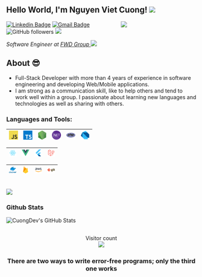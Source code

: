 <h2>Hello World, I'm Nguyen Viet Cuong! <img src="https://media.giphy.com/media/12oufCB0MyZ1Go/giphy.gif" width="50"></h2>

<img align='right' src='https://media.giphy.com/media/M9gbBd9nbDrOTu1Mqx/giphy.gif' width='200"'>
 
 [![Linkedin Badge](https://img.shields.io/badge/-VietCuong-blue?style=flat-square&logo=Linkedin&logoColor=white&link=https://www.linkedin.com/in/nguyenvietcuong23/)](https://www.linkedin.com/in/nguyenvietcuong23/) 
[![Gmail Badge](https://img.shields.io/badge/-Gmail-Red?style=flat-square&logo=Gmail&logoColor=red&color=d3d3d3&link=mailto:cuongnv230796@gmail.com)](mailto:cuongnv230796@gmail.com)
![GitHub followers](https://img.shields.io/github/followers/cuongnv-dev?label=Follow&style=social)
![](https://visitor-badge.glitch.me/badge?page_id=cuongnv-dev.cuongnv-dev)
<p><em>Software Engineer at  <a href="https://www.fwd.com/">FWD Group  </a><img src="https://media.giphy.com/media/WUlplcMpOCEmTGBtBW/giphy.gif" width="30"> 
</em></p>

## About :sunglasses:
- Full-Stack Developer with more than 4 years of experience in software engineering and developing Web/Mobile applications.
- I am strong as a communication skill, like to help others and tend to work well within a group. I passionate about learning new languages and technologies as well as sharing with others.



### Languages and Tools:

  | <img src="https://raw.githubusercontent.com/github/explore/80688e429a7d4ef2fca1e82350fe8e3517d3494d/topics/javascript/javascript.png" alt="javascript" width="24"> | <img src="https://raw.githubusercontent.com/github/explore/80688e429a7d4ef2fca1e82350fe8e3517d3494d/topics/typescript/typescript.png" alt="typescript" width="24"> | <img src="https://raw.githubusercontent.com/github/explore/80688e429a7d4ef2fca1e82350fe8e3517d3494d/topics/nodejs/nodejs.png" alt="Nodejs" width="24">| <img src="https://raw.githubusercontent.com/github/explore/80688e429a7d4ef2fca1e82350fe8e3517d3494d/topics/dotnet/dotnet.png" alt=".Net" width="24"> | <img src="https://raw.githubusercontent.com/github/explore/80688e429a7d4ef2fca1e82350fe8e3517d3494d/topics/php/php.png" alt="PHP" width="24"> | <img src="https://raw.githubusercontent.com/github/explore/80688e429a7d4ef2fca1e82350fe8e3517d3494d/topics/dart/dart.png" alt="Dart" width="24">
|---|---|---|---|---|---|
    
   | <img height="20" src="https://raw.githubusercontent.com/github/explore/80688e429a7d4ef2fca1e82350fe8e3517d3494d/topics/react/react.png"> | <img height="20" src="https://raw.githubusercontent.com/github/explore/80688e429a7d4ef2fca1e82350fe8e3517d3494d/topics/vue/vue.png"> | <img height="20" src="https://raw.githubusercontent.com/github/explore/80688e429a7d4ef2fca1e82350fe8e3517d3494d/topics/flutter/flutter.png"> | <img height="20" src="https://raw.githubusercontent.com/github/explore/80688e429a7d4ef2fca1e82350fe8e3517d3494d/topics/laravel/laravel.png">
  |---|---|---|---|
  
  | <img height="20" src="https://raw.githubusercontent.com/github/explore/80688e429a7d4ef2fca1e82350fe8e3517d3494d/topics/docker/docker.png"> | <img height="20" src="https://raw.githubusercontent.com/github/explore/80688e429a7d4ef2fca1e82350fe8e3517d3494d/topics/firebase/firebase.png"> | <code><img height="20" src="https://raw.githubusercontent.com/github/explore/80688e429a7d4ef2fca1e82350fe8e3517d3494d/topics/aws/aws.png"> | <img height="20" src="https://raw.githubusercontent.com/github/explore/80688e429a7d4ef2fca1e82350fe8e3517d3494d/topics/git/git.png"> 
 |---|---|---|---|

<br/>

<a href="https://github.com/cuongnv-dev">
  <img align="center" src="https://github-readme-stats.vercel.app/api/top-langs/?username=cuongnv-dev&theme=radical" />
</a>


### Github Stats

<img src="https://github-readme-stats.vercel.app/api?username=cuongnv-dev&&show_icons=true&theme=radical&line_height=27&v=5" alt="CuongDev's GitHub Stats" />


##  
<p align="center"> 
  Visitor count<br>
  <img src="https://profile-counter.glitch.me/cuongnv-dev/count.svg" />
</p>


<div align="center">

### There are two ways to write error-free programs; only the third one works

</div>

